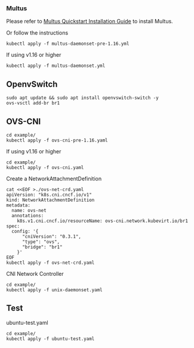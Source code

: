### Multus

Please refer to [Multus Quickstart Installation Guide](https://github.com/intel/multus-cni#quickstart-installation-guide) to install Multus.

Or follow the instructions
```
kubectl apply -f multus-daemonset-pre-1.16.yml
```

If using v1.16 or higher
```
kubectl apply -f multus-daemonset.yml
```

## OpenvSwitch
```
sudo apt update && sudo apt install openvswitch-switch -y
ovs-vsctl add-br br1
```

## OVS-CNI
```
cd example/
kubectl apply -f ovs-cni-pre-1.16.yaml
```
If using v1.16 or higher
```
cd example/
kubectl apply -f ovs-cni.yaml
```
Create a NetworkAttachmentDefinition
```
cat <<EOF >./ovs-net-crd.yaml
apiVersion: "k8s.cni.cncf.io/v1"
kind: NetworkAttachmentDefinition
metadata:
  name: ovs-net
  annotations:
    k8s.v1.cni.cncf.io/resourceName: ovs-cni.network.kubevirt.io/br1
spec:
  config: '{
      "cniVersion": "0.3.1",
      "type": "ovs",
      "bridge": "br1"
    }'
EOF
kubectl apply -f ovs-net-crd.yaml
```
CNI Network Controller
```
cd example/
kubectl apply -f unix-daemonset.yaml
```
## Test

ubuntu-test.yaml
```
cd example/
kubectl apply -f ubuntu-test.yaml
```
